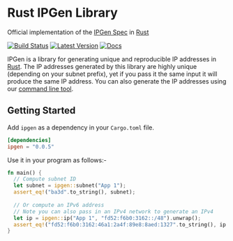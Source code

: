 # Rust IPGen Library

Official implementation of the [IPGen Spec] in [Rust]

[![Build Status](https://travis-ci.org/ipgen/rust.svg?branch=main)](https://travis-ci.org/ipgen/rust) [![Latest Version](https://img.shields.io/crates/v/ipgen.svg)](https://crates.io/crates/ipgen) [![Docs](https://docs.rs/ipgen/badge.svg)](https://docs.rs/ipgen)

IPGen is a library for generating unique and reproducible IP addresses in [Rust]. The IP addresses generated by this library are highly unique (depending on your subnet prefix), yet if you pass it the same input it will produce the same IP address. You can also generate the IP addresses using our [command line tool].

[IPGen Spec]: https://github.com/ipgen/spec
[command line tool]: https://github.com/ipgen/cli
[Rust]: https://www.rust-lang.org

## Getting Started

Add `ipgen` as a dependency in your `Cargo.toml` file.
```toml
[dependencies]
ipgen = "0.0.5"
```

Use it in your program as follows:-

```rust
fn main() {
  // Compute subnet ID
  let subnet = ipgen::subnet("App 1"); 
  assert_eq!("ba3d".to_string(), subnet);
  
  // Or compute an IPv6 address
  // Note you can also pass in an IPv4 network to generate an IPv4
  let ip = ipgen::ip("App 1", "fd52:f6b0:3162::/48").unwrap();
  assert_eq!("fd52:f6b0:3162:46a1:2a4f:89e8:8aed:1327".to_string(), ip.to_string());
}
```
